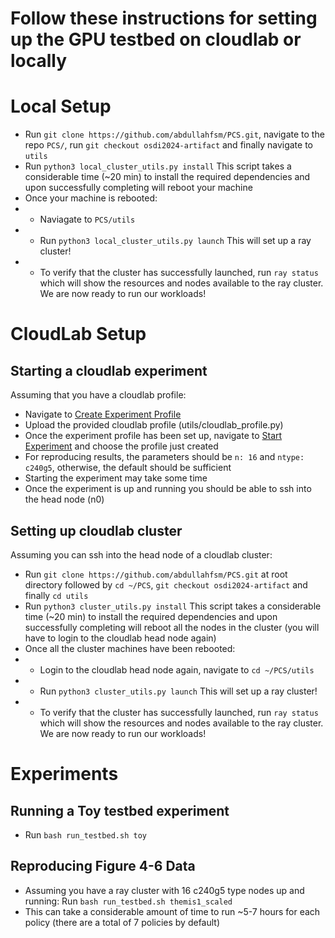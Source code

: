 # Follow these instructions for setting up the GPU testbed on cloudlab or locally


# Local Setup
* Run `git clone https://github.com/abdullahfsm/PCS.git`, navigate to the repo `PCS/`, run `git checkout osdi2024-artifact` and finally navigate to `utils`
* Run `python3 local_cluster_utils.py install` This script takes a considerable time (~20 min) to install the required dependencies and upon successfully completing will reboot your machine
* Once your machine is rebooted:
* * Naviagate to `PCS/utils`
* * Run `python3 local_cluster_utils.py launch` This will set up a ray cluster!
* * To verify that the cluster has successfully launched, run `ray status` which will show the resources and nodes available to the ray cluster. We are now ready to run our workloads!


# CloudLab Setup
## Starting a cloudlab experiment
Assuming that you have a cloudlab profile:
* Navigate to [Create Experiment Profile](https://www.cloudlab.us/manage_profile.php)
* Upload the provided cloudlab profile (utils/cloudlab_profile.py)
* Once the experiment profile has been set up, navigate to [Start Experiment](https://www.cloudlab.us/instantiate.php) and choose the profile just created
* For reproducing results, the parameters should be `n: 16` and `ntype: c240g5`, otherwise, the default should be sufficient
* Starting the experiment may take some time
* Once the experiment is up and running you should be able to ssh into the head node (n0)


## Setting up cloudlab cluster
Assuming you can ssh into the head node of a cloudlab cluster:
* Run `git clone https://github.com/abdullahfsm/PCS.git` at root directory followed by `cd ~/PCS`, `git checkout osdi2024-artifact` and finally `cd utils`
* Run `python3 cluster_utils.py install` This script takes a considerable time (~20 min) to install the required dependencies and upon successfully completing will reboot all the nodes in the cluster (you will have to login to the cloudlab head node again)
* Once all the cluster machines have been rebooted:
* * Login to the cloudlab head node again, navigate to `cd ~/PCS/utils`
* * Run `python3 cluster_utils.py launch` This will set up a ray cluster!
* * To verify that the cluster has successfully launched, run `ray status` which will show the resources and nodes available to the ray cluster. We are now ready to run our workloads!

# Experiments
## Running a Toy testbed experiment
* Run `bash run_testbed.sh toy`


## Reproducing Figure 4-6 Data
* Assuming you have a ray cluster with 16 c240g5 type nodes up and running: Run `bash run_testbed.sh themis1_scaled`
* This can take a considerable amount of time to run ~5-7 hours for each policy (there are a total of 7 policies by default)